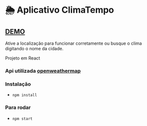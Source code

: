 #  :sun_behind_rain_cloud: Aplicativo ClimaTempo

## [DEMO](https://quantumsystem.github.io/weather-app/)

Ative a localização para funcionar corretamente ou busque o clima digitando o nome da cidade.

Projeto em React

### Api utilizada [openweathermap](https://openweathermap.org/)

### Instalação
- `npm install`
### Para rodar
- `npm start`